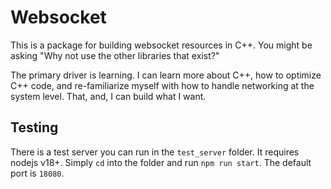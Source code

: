 # Websocket

This is a package for building websocket resources in C++. You might be asking "Why not use the other libraries that exist?"

The primary driver is learning. I can learn more about C++, how to optimize C++ code, and re-familiarize myself with how
to handle networking at the system level. That, and, I can build what I want.

## Testing

There is a test server you can run in the `test_server` folder. It requires nodejs v18+. Simply `cd` into the folder
and run `npm run start`. The default port is `18080`.